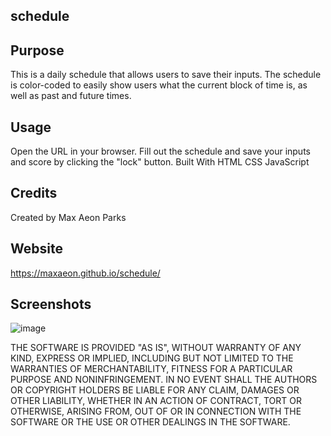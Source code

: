 ## schedule

## Purpose
This is a daily schedule that allows users to save their inputs. The schedule is color-coded to easily show users what the current block of time is, as well as past and future times.

## Usage
Open the URL in your browser.
Fill out the schedule and save your inputs and score by clicking the "lock" button.
Built With
HTML
CSS
JavaScript

## Credits
Created by Max Aeon Parks

## Website
https://maxaeon.github.io/schedule/

## Screenshots
![image](https://user-images.githubusercontent.com/87254760/130530654-17497504-82aa-4a20-9155-a0a1c3e453e6.png)

THE SOFTWARE IS PROVIDED "AS IS", WITHOUT WARRANTY OF ANY KIND, EXPRESS OR IMPLIED, INCLUDING BUT NOT LIMITED TO THE WARRANTIES OF MERCHANTABILITY, FITNESS FOR A PARTICULAR PURPOSE AND NONINFRINGEMENT. IN NO EVENT SHALL THE AUTHORS OR COPYRIGHT HOLDERS BE LIABLE FOR ANY CLAIM, DAMAGES OR OTHER LIABILITY, WHETHER IN AN ACTION OF CONTRACT, TORT OR OTHERWISE, ARISING FROM, OUT OF OR IN CONNECTION WITH THE SOFTWARE OR THE USE OR OTHER DEALINGS IN THE SOFTWARE.​​

